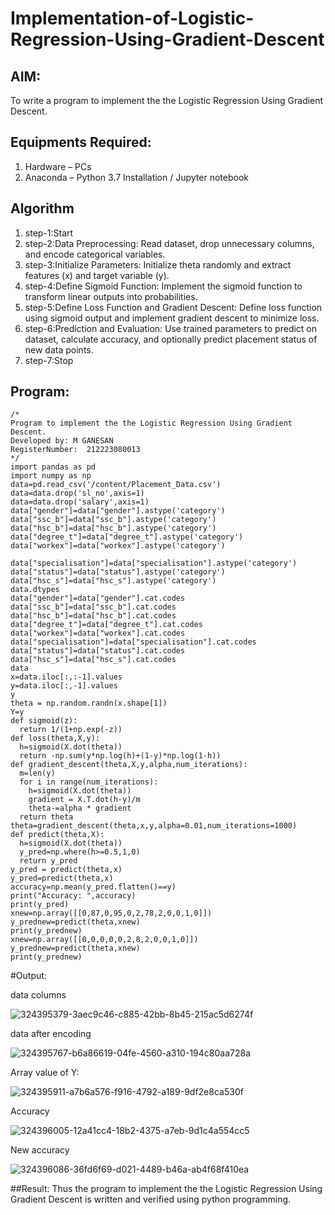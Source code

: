 # Implementation-of-Logistic-Regression-Using-Gradient-Descent

## AIM:
To write a program to implement the the Logistic Regression Using Gradient Descent.

## Equipments Required:
1. Hardware – PCs
2. Anaconda – Python 3.7 Installation / Jupyter notebook

## Algorithm
1. step-1:Start
2. step-2:Data Preprocessing: Read dataset, drop unnecessary columns, and encode categorical variables.
3. step-3:Initialize Parameters: Initialize theta randomly and extract features (x) and target variable (y).
4. step-4:Define Sigmoid Function: Implement the sigmoid function to transform linear outputs into probabilities.
5. step-5:Define Loss Function and Gradient Descent: Define loss function using sigmoid output and implement gradient descent to minimize loss.
6. step-6:Prediction and Evaluation: Use trained parameters to predict on dataset, calculate accuracy, and optionally predict placement status of new data points.
7. step-7:Stop

## Program:
```
/*
Program to implement the the Logistic Regression Using Gradient Descent.
Developed by: M GANESAN
RegisterNumber:  212223080013
*/
import pandas as pd
import numpy as np
data=pd.read_csv('/content/Placement_Data.csv')
data=data.drop('sl_no',axis=1)
data=data.drop('salary',axis=1)
data["gender"]=data["gender"].astype('category')
data["ssc_b"]=data["ssc_b"].astype('category')
data["hsc_b"]=data["hsc_b"].astype('category')
data["degree_t"]=data["degree_t"].astype('category')
data["workex"]=data["workex"].astype('category')

data["specialisation"]=data["specialisation"].astype('category')
data["status"]=data["status"].astype('category')
data["hsc_s"]=data["hsc_s"].astype('category')
data.dtypes
data["gender"]=data["gender"].cat.codes
data["ssc_b"]=data["ssc_b"].cat.codes
data["hsc_b"]=data["hsc_b"].cat.codes
data["degree_t"]=data["degree_t"].cat.codes
data["workex"]=data["workex"].cat.codes
data["specialisation"]=data["specialisation"].cat.codes
data["status"]=data["status"].cat.codes
data["hsc_s"]=data["hsc_s"].cat.codes
data
x=data.iloc[:,:-1].values
y=data.iloc[:,-1].values
y
theta = np.random.randn(x.shape[1])
Y=y
def sigmoid(z):
  return 1/(1+np.exp(-z))
def loss(theta,X,y):
  h=sigmoid(X.dot(theta))
  return -np.sum(y*np.log(h)+(1-y)*np.log(1-h))
def gradient_descent(theta,X,y,alpha,num_iterations):
  m=len(y)
  for i in range(num_iterations):
    h=sigmoid(X.dot(theta))
    gradient = X.T.dot(h-y)/m
    theta-=alpha * gradient
  return theta
theta=gradient_descent(theta,x,y,alpha=0.01,num_iterations=1000)
def predict(theta,X):
  h=sigmoid(X.dot(theta))
  y_pred=np.where(h>=0.5,1,0)
  return y_pred 
y_pred = predict(theta,x)
y_pred=predict(theta,x)
accuracy=np.mean(y_pred.flatten()==y)
print("Accuracy: ",accuracy)
print(y_pred)
xnew=np.array([[0,87,0,95,0,2,78,2,0,0,1,0]])
y_prednew=predict(theta,xnew)
print(y_prednew)
xnew=np.array([[0,0,0,0,0,2,8,2,0,0,1,0]])
y_prednew=predict(theta,xnew)
print(y_prednew)
```

#Output:

data columns

![324395379-3aec9c46-c885-42bb-8b45-215ac5d6274f](https://github.com/23014226/-Implementation-of-Logistic-Regression-Using-Gradient-Descent/assets/160568974/03647653-9481-4673-8a8b-47dfec013763)

data after encoding

![324395767-b6a86619-04fe-4560-a310-194c80aa728a](https://github.com/23014226/-Implementation-of-Logistic-Regression-Using-Gradient-Descent/assets/160568974/0ead03c1-9c56-495d-a054-466f9edf41cd)

Array value of Y:

![324395911-a7b6a576-f916-4792-a189-9df2e8ca530f](https://github.com/23014226/-Implementation-of-Logistic-Regression-Using-Gradient-Descent/assets/160568974/f0f11a19-e434-4eb0-9798-a4660086da42)

Accuracy

![324396005-12a41cc4-18b2-4375-a7eb-9d1c4a554cc5](https://github.com/23014226/-Implementation-of-Logistic-Regression-Using-Gradient-Descent/assets/160568974/ca253042-9fb8-4884-b67f-fec31111eb58)

New accuracy

![324396086-36fd6f69-d021-4489-b46a-ab4f68f410ea](https://github.com/23014226/-Implementation-of-Logistic-Regression-Using-Gradient-Descent/assets/160568974/c0cb51ca-57a7-4981-a0dc-1a43c2245878)

##Result:
Thus the program to implement the the Logistic Regression Using Gradient Descent is written and verified using python programming.

